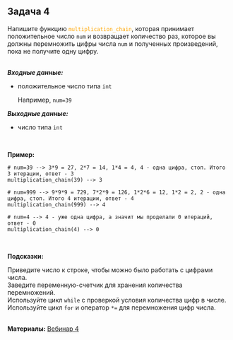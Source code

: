 <html>
<head>
  <meta charset="utf-8" />
  <style>
   .colortext {
    color: orange;
   }
  </style>
 </head>
<h2>Задача 4</h2>
<p>Напишите функцию <code><span class="colortext">multiplication_chain</span></code>,
  которая принимает положительное число <code>num</code> и возвращает количество раз, 
которое вы должны перемножить цифры числа <code>num</code> и полученных произведений,
пока не получите одну цифру.
<br>
<br>
<p><b><i>Входные данные:</i></b>
  <ul>
  <li>положительное число типа <code>int</code></li>
<p>Например, <code>num=39</code>
</ul>
<p><b><i>Выходные данные:</i></b>
<ul>
  <li>
    число типа <code>int</code>
  </li>
</ul>
<br>
<p><b>Пример:</b>
  <pre><code># num=39 --> 3*9 = 27, 2*7 = 14, 1*4 = 4, 4 - одна цифра, стоп. Итого 3 итерации, ответ - 3
multiplication_chain(39) --> 3</code></pre>
<pre><code># num=999 --> 9*9*9 = 729, 7*2*9 = 126, 1*2*6 = 12, 1*2 = 2, 2 - одна цифра, стоп. Итого 4 итерации, ответ - 4
multiplication_chain(999) --> 4</code></pre>
<pre><code># num=4 --> 4 - уже одна цифра, а значит мы проделали 0 итераций, ответ - 0
multiplication_chain(4) --> 0</code></pre>
<br>
<p><b>Подсказки:</b>
<div class="hint">
<div>Приведите число к строке, чтобы можно было работать с цифрами числа.</div>
</div>
<div class="hint">
<div>Заведите переменную-счетчик для хранения количества перемножений.</div>
</div>
<div class="hint">
<div>Используйте цикл <code>while</code> с проверкой условия количества цифр в числе.</div>
</div>
<div class="hint">
<div>Используйте цикл <code>for</code> и оператор <code>*=</code> для перемножения цифр числа.</div>
</div>
<br>
  <p><b>Материалы:</b>
  <a href="https://n.sbis.ru/shared/disk/0cb1a8f2-ef9f-4feb-a5e8-c3d3010b3252">Вебинар 4</a>
<br>
<br>
</html>